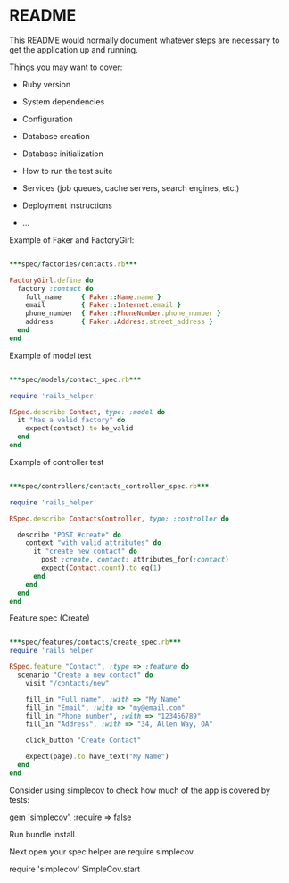 # README

This README would normally document whatever steps are necessary to get the
application up and running.

Things you may want to cover:

* Ruby version

* System dependencies

* Configuration

* Database creation

* Database initialization

* How to run the test suite

* Services (job queues, cache servers, search engines, etc.)

* Deployment instructions

* ...



Example of Faker and FactoryGirl:

```ruby

***spec/factories/contacts.rb***

FactoryGirl.define do
  factory :contact do
    full_name     { Faker::Name.name }
    email         { Faker::Internet.email }
    phone_number  { Faker::PhoneNumber.phone_number }
    address       { Faker::Address.street_address }
  end
end

```

Example of model test

```ruby

***spec/models/contact_spec.rb***

require 'rails_helper'

RSpec.describe Contact, type: :model do
  it "has a valid factory" do
    expect(contact).to be_valid
  end
end

```

Example of controller test

```ruby

***spec/controllers/contacts_controller_spec.rb***

require 'rails_helper'

RSpec.describe ContactsController, type: :controller do

  describe "POST #create" do
    context "with valid attributes" do
      it "create new contact" do
        post :create, contact: attributes_for(:contact)
        expect(Contact.count).to eq(1)
      end
    end
  end
end

```

Feature spec (Create)

```ruby

***spec/features/contacts/create_spec.rb***
require 'rails_helper'

RSpec.feature "Contact", :type => :feature do
  scenario "Create a new contact" do
    visit "/contacts/new"

    fill_in "Full name", :with => "My Name"
    fill_in "Email", :with => "my@email.com"
    fill_in "Phone number", :with => "123456789"
    fill_in "Address", :with => "34, Allen Way, OA"

    click_button "Create Contact"

    expect(page).to have_text("My Name")
  end
end

```

Consider using simplecov to check how much of the app is covered by tests:

gem 'simplecov', :require => false

Run bundle install.

Next open your spec helper are require simplecov

require 'simplecov'
SimpleCov.start
